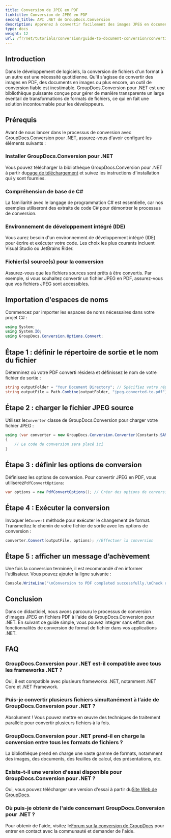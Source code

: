 ```yaml
---
title: Conversion de JPEG en PDF
linktitle: Conversion de JPEG en PDF
second_title: API .NET de GroupDocs.Conversion
description: Apprenez à convertir facilement des images JPEG en documents PDF avec GroupDocs.Conversion pour .NET. Ce guide complet vous guide à travers les prérequis et les extraits de code essentiels.
type: docs
weight: 12
url: /fr/net/tutorials/conversion/guide-to-document-conversion/converting-jpeg-to-pdf/
---
```

## Introduction

Dans le développement de logiciels, la conversion de fichiers d'un format à un autre est une nécessité quotidienne. Qu'il s'agisse de convertir des images en PDF, des documents en images ou plus encore, un outil de conversion fiable est inestimable. GroupDocs.Conversion pour .NET est une bibliothèque puissante conçue pour gérer de manière transparente un large éventail de transformations de formats de fichiers, ce qui en fait une solution incontournable pour les développeurs.

## Prérequis
Avant de nous lancer dans le processus de conversion avec GroupDocs.Conversion pour .NET, assurez-vous d'avoir configuré les éléments suivants :

### Installer GroupDocs.Conversion pour .NET
 Vous pouvez télécharger la bibliothèque GroupDocs.Conversion pour .NET à partir du[page de téléchargement](https://releases.groupdocs.com/conversion/net/) et suivez les instructions d'installation qui y sont fournies.

### Compréhension de base de C#
La familiarité avec le langage de programmation C# est essentielle, car nos exemples utiliseront des extraits de code C# pour démontrer le processus de conversion.

### Environnement de développement intégré (IDE)
Vous aurez besoin d'un environnement de développement intégré (IDE) pour écrire et exécuter votre code. Les choix les plus courants incluent Visual Studio ou JetBrains Rider.

### Fichier(s) source(s) pour la conversion
Assurez-vous que les fichiers sources sont prêts à être convertis. Par exemple, si vous souhaitez convertir un fichier JPEG en PDF, assurez-vous que vos fichiers JPEG sont accessibles.

## Importation d'espaces de noms
Commencez par importer les espaces de noms nécessaires dans votre projet C# :

```csharp
using System;
using System.IO;
using GroupDocs.Conversion.Options.Convert;
```

## Étape 1 : définir le répertoire de sortie et le nom du fichier
Déterminez où votre PDF converti résidera et définissez le nom de votre fichier de sortie :

```csharp
string outputFolder = "Your Document Directory"; // Spécifiez votre répertoire
string outputFile = Path.Combine(outputFolder, "jpeg-converted-to.pdf"); // Définir le nom du fichier de sortie
```

## Étape 2 : charger le fichier JPEG source
 Utilisez le`Converter` classe de GroupDocs.Conversion pour charger votre fichier JPEG :

```csharp
using (var converter = new GroupDocs.Conversion.Converter(Constants.SAMPLE_JPEG))
{
    // Le code de conversion sera placé ici
}
```

## Étape 3 : définir les options de conversion
 Définissez les options de conversion. Pour convertir JPEG en PDF, vous utiliserez`PdfConvertOptions`:

```csharp
var options = new PdfConvertOptions(); // Créer des options de conversion PDF
```

## Étape 4 : Exécuter la conversion
 Invoquer le`Convert` méthode pour exécuter le changement de format. Transmettez le chemin de votre fichier de sortie avec les options de conversion :

```csharp
converter.Convert(outputFile, options); //Effectuer la conversion
```

## Étape 5 : afficher un message d’achèvement
Une fois la conversion terminée, il est recommandé d'en informer l'utilisateur. Vous pouvez ajouter la ligne suivante :

```csharp
Console.WriteLine("\nConversion to PDF completed successfully.\nCheck output in {0}", outputFolder);
```

## Conclusion
Dans ce didacticiel, nous avons parcouru le processus de conversion d'images JPEG en fichiers PDF à l'aide de GroupDocs.Conversion pour .NET. En suivant ce guide simple, vous pouvez intégrer sans effort des fonctionnalités de conversion de format de fichier dans vos applications .NET.

## FAQ

### GroupDocs.Conversion pour .NET est-il compatible avec tous les frameworks .NET ?
Oui, il est compatible avec plusieurs frameworks .NET, notamment .NET Core et .NET Framework.

### Puis-je convertir plusieurs fichiers simultanément à l’aide de GroupDocs.Conversion pour .NET ?
Absolument ! Vous pouvez mettre en œuvre des techniques de traitement parallèle pour convertir plusieurs fichiers à la fois.

### GroupDocs.Conversion pour .NET prend-il en charge la conversion entre tous les formats de fichiers ?
La bibliothèque prend en charge une vaste gamme de formats, notamment des images, des documents, des feuilles de calcul, des présentations, etc.

### Existe-t-il une version d'essai disponible pour GroupDocs.Conversion pour .NET ?
 Oui, vous pouvez télécharger une version d'essai à partir du[Site Web de GroupDocs](https://releases.groupdocs.com/).

### Où puis-je obtenir de l'aide concernant GroupDocs.Conversion pour .NET ?
Pour obtenir de l'aide, visitez le[Forum sur la conversion de GroupDocs](https://forum.groupdocs.com/c/conversion/11) pour entrer en contact avec la communauté et demander de l'aide.